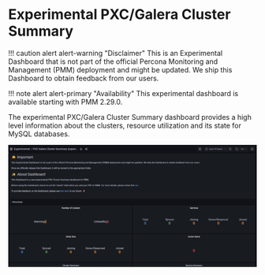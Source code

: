 # Experimental PXC/Galera Cluster Summary

!!! caution alert alert-warning "Disclaimer"
    This is an Experimental Dashboard that is not part of the official Percona Monitoring and Management (PMM) deployment and might be updated. We ship this Dashboard to obtain feedback from our users.

!!! note alert alert-primary "Availability"
    This experimental dashboard is available starting with PMM 2.29.0.

The experimental PXC/Galera Cluster Summary dashboard provides a high level information about the clusters, resource utilization and its state for MySQL databases.

![!image](../../images/PMM_PXC_Galera_Cluster_Summary._Experimental.jpg)
